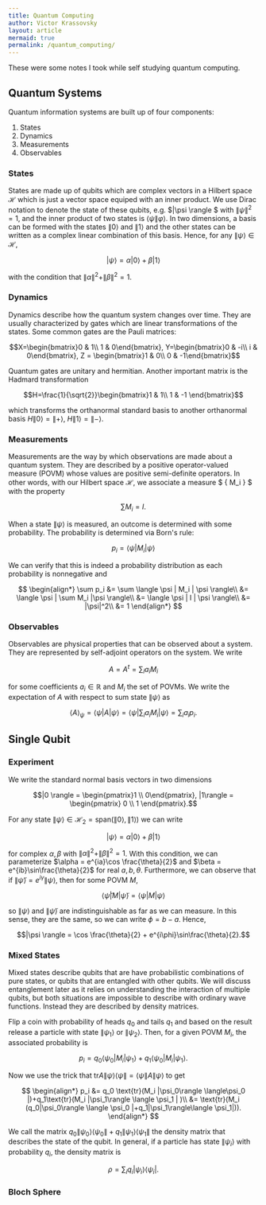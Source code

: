 ```yaml
---
title: Quantum Computing
author: Victor Krassovsky
layout: article
mermaid: true
permalink: /quantum_computing/
---
```

These were some notes I took while self studying quantum computing. 

## Quantum Systems
Quantum information systems are built up of four components:
1. States
2. Dynamics
3. Measurements
4. Observables

### States
States are made up of qubits which are complex vectors in a Hilbert space $\mathcal{H}$ which is just a vector space equiped with an inner product. We use Dirac notation to denote the state of these qubits, e.g. $\|\psi \rangle $ with $\|\psi\|^2=1$, and the inner product of two states is $\langle \psi \| \varphi\rangle$. In two dimensions, a basis can be formed with the states $\| 0 \rangle$ and $\| 1\rangle$ and the other states can be written as a complex linear combination of this basis. Hence, for any $\| \psi \rangle \in \mathcal{H}$,

$$| \psi \rangle = \alpha |0\rangle + \beta |1\rangle$$

with the condition that $\|\alpha\|^2 + \|\beta\|^2 = 1$.

### Dynamics
Dynamics describe how the quantum system changes over time. They are usually characterized by gates which are linear transformations of the states. Some common gates are the Pauli matrices:

$$X=\begin{bmatrix}0 & 1\\ 1 & 0\end{bmatrix}, Y=\begin{bmatrix}0 & -i\\ i & 0\end{bmatrix}, Z = \begin{bmatrix}1 & 0\\ 0 & -1\end{bmatrix}$$

Quantum gates are unitary and hermitian. Another important matrix is the Hadmard transformation

$$H=\frac{1}{\sqrt{2}}\begin{bmatrix}1 & 1\\ 1 & -1 \end{bmatrix}$$

which transforms the orthanormal standard basis to another orthanormal basis $H\|0\rangle =\|+\rangle$, $H\|1\rangle =\|-\rangle$.

### Measurements
Measurements are the way by which observations are made about a quantum system. They are described by a positive operator-valued measure (POVM) whose values are positive semi-definite operators. In other words, with our Hilbert space $\mathcal{H}$, we associate a measure $ \{ M_i \} $ with the property

$$\sum M_i = I.$$

When a state $\|\psi\rangle$ is measured, an outcome is determined with some probability. The probability is determined via Born's rule:

$$p_i = \langle \psi | M_i | \psi \rangle$$

We can verify that this is indeed a probability distribution as each probability is nonnegative and

$$
\begin{align*}
\sum p_i &= \sum \langle \psi | M_i | \psi \rangle\\
&= \langle \psi | \sum M_i |\psi \rangle\\
&= \langle \psi | I | \psi \rangle\\
&= |\psi|^2\\
&= 1
\end{align*}
$$

### Observables
Observables are physical properties that can be observed about a system. They are represented by self-adjoint operators on the system. We write 

$$A = A^{t} = \sum_i a_i M_i$$

for some coefficients $a_i\in \mathbb{R}$ and $M_i$ the set of POVMs. We write the expectation of $A$ with respect to sum state $\| \psi \rangle$ as

$$\langle A\rangle_\psi = \langle \psi | A |\psi\rangle = \langle \psi |\sum_i a_i M_i|\psi \rangle = \sum_i a_ip_i.$$

## Single Qubit

### Experiment

We write the standard normal basis vectors in two dimensions

$$|0 \rangle = \begin{pmatrix}1 \\ 0\end{pmatrix}, |1\rangle = \begin{pmatrix} 0 \\ 1 \end{pmatrix}.$$

For any state $\|\psi \rangle \in \mathcal{H}_2=\text{span} (\|0\rangle, \|1\rangle)$ we can write

$$|\psi \rangle = \alpha |0\rangle + \beta |1\rangle$$

for complex $\alpha, \beta$ with $\|\alpha\|^2 + \|\beta\|^2=1$. With this condition, we can parameterize $\alpha = e^{ia}\cos \frac{\theta}{2}$ and $\beta = e^{ib}\sin\frac{\theta}{2}$ for real $a,b,\theta$. Furthermore, we can observe that if $\|\tilde{\psi}\rangle = e^{i\gamma}\|\psi\rangle$, then for some POVM $M$, 

$$\langle \tilde{\psi} | M | \tilde{\psi}\rangle = \langle \psi | M | \psi \rangle$$

so $\|\psi \rangle$ and $\|\tilde{\psi}\rangle$ are indistinguishable as far as we can measure. In this sense, they are the same, so we can write $\phi=b-a$. Hence, 

$$|\psi \rangle = \cos \frac{\theta}{2} + e^{i\phi}\sin\frac{\theta}{2}.$$


### Mixed States

Mixed states describe qubits that are have probabilistic combinations of pure states, or qubits that are entangled with other qubits. We will discuss entanglement later as it relies on understanding the interaction of multiple qubits, but both situations are impossible to describe with ordinary wave functions. Instead they are described by density matrices.

Flip a coin with probability of heads $q_0$ and tails $q_1$ and based on the result release a particle with state $\|\psi_1\rangle$ or $\|\psi_2\rangle$. Then, for a given POVM $M_i$, the associated probability is

$$
p_i = q_0\langle \psi_0 | M_i | \psi_1\rangle + q_1\langle \psi_0 | M_i | \psi_1\rangle.
$$

Now we use the trick that $\text{tr} A\|\psi \rangle \langle \psi \|=\langle \psi \| A\|\psi\rangle$ to get

$$
\begin{align*}
p_i &= q_0 \text{tr}(M_i |\psi_0\rangle \langle\psi_0 |)+q_1\text{tr}(M_i |\psi_1\rangle \langle \psi_1 | )\\
&= \text{tr}(M_i (q_0|\psi_0\rangle \langle \psi_0 |+q_1|\psi_1\rangle\langle \psi_1|)).
\end{align*}
$$

We call the matrix $q_0\|\psi_0\rangle \langle \psi_0 \|+q_1 \|\psi_1\rangle\langle \psi_1\|$ the density matrix that describes the state of the qubit. In general, if a particle has state $\|\psi_i\rangle$ with probability $q_i$, the density matrix is

$$\rho = \sum_i q_i |\psi_i\rangle \langle \psi_i |.$$

### Bloch Sphere